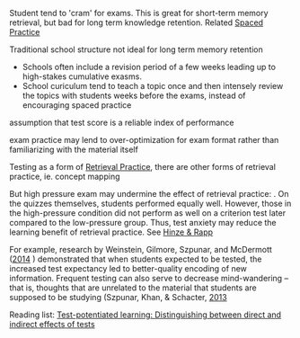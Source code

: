 Student tend to 'cram' for exams. This is great for short-term memory retrieval, but bad for long term knowledge retention. Related [Spaced Practice](notes/Spaced%20Practice.md)

Traditional school structure not ideal for long term memory retention
- Schools often include a revision period of a few weeks leading up to high-stakes cumulative exasms. 
- School curiculum tend to teach a topic once and then intensely review the topics with students weeks before the exams, instead of encouraging spaced practice

assumption that test score is a reliable index of performance 

exam practice may lend to over-optimization for exam format rather than familiarizing with the material itself

Testing as a form of [Retrieval Practice](notes/Retrieval%20Practice.md), there are other forms of retrieval practice, ie. concept mapping 

But high pressure exam may undermine the effect of retrieval practice: . On the quizzes themselves, students performed equally well. However, those in the high-pressure condition did not perform as well on a criterion test later compared to the low-pressure group. Thus, test anxiety may reduce the learning benefit of retrieval practice. See [Hinze & Rapp](https://onlinelibrary.wiley.com/doi/10.1002/acp.3032)

For example, research by Weinstein, Gilmore, Szpunar, and McDermott ([2014](https://psycnet.apa.org/record/2014-12170-001) ) demonstrated that when students expected to be tested, the increased test expectancy led to better-quality encoding of new information. Frequent testing can also serve to decrease mind-wandering – that is, thoughts that are unrelated to the material that students are supposed to be studying (Szpunar, Khan, & Schacter, [2013](https://www.pnas.org/doi/full/10.1073/pnas.1221764110)




Reading list:
 [Test-potentiated learning: Distinguishing between direct and indirect effects of tests](https://psycnet.apa.org/record/2012-18091-001)
 

